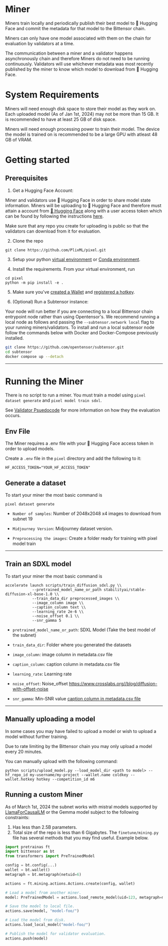 # Miner

Miners train locally and periodically publish their best model to 🤗 Hugging Face and commit the metadata for that model to the Bittensor chain.

Miners can only have one model associated with them on the chain for evaluation by validators at a time.

The communication between a miner and a validator happens asynchronously chain and therefore Miners do not need to be running continuously. Validators will use whichever metadata was most recently published by the miner to know which model to download from 🤗 Hugging Face.

# System Requirements

Miners will need enough disk space to store their model as they work on. Each uploaded model (As of Jan 1st, 2024) may not be more than 15 GB. It is recommended to have at least 25 GB of disk space.

Miners will need enough processing power to train their model. The device the model is trained on is recommended to be a large GPU with atleast 48 GB of VRAM.

# Getting started

## Prerequisites

1. Get a Hugging Face Account: 

Miner and validators use 🤗 Hugging Face in order to share model state information. Miners will be uploading to 🤗 Hugging Face and therefore must attain a account from [🤗 Hugging Face](https://huggingface.co/) along with a user access token which can be found by following the instructions [here](https://huggingface.co/docs/hub/security-tokens).

Make sure that any repo you create for uploading is public so that the validators can download from it for evaluation.

2. Clone the repo

```shell
git clone https://github.com/PlixML/pixel.git
```

3. Setup your python [virtual environment](https://docs.python.org/3/library/venv.html) or [Conda environment](https://conda.io/projects/conda/en/latest/user-guide/tasks/manage-environments.html#creating-an-environment-with-commands).

4. Install the requirements. From your virtual environment, run
```shell
cd pixel
python -m pip install -e .
```

5. Make sure you've [created a Wallet](https://docs.bittensor.com/getting-started/wallets) and [registered a hotkey](https://docs.bittensor.com/subnets/register-and-participate).

6. (Optional) Run a Subtensor instance:

Your node will run better if you are connecting to a local Bittensor chain entrypoint node rather than using Opentensor's. 
We recommend running a local node as follows and passing the ```--subtensor.network local``` flag to your running miners/validators. 
To install and run a local subtensor node follow the commands below with Docker and Docker-Compose previously installed.
```bash
git clone https://github.com/opentensor/subtensor.git
cd subtensor
docker compose up --detach
```
---

# Running the Miner

There is no script to run a miner. You must train a model using `pixel dataset generate` and `pixel model train sdxl`.

See [Validator Psuedocode](docs/validator.md#validator) for more information on how they the evaluation occurs.

## Env File

The Miner requires a .env file with your 🤗 Hugging Face access token in order to upload models.

Create a `.env` file in the `pixel` directory and add the following to it:
```shell
HF_ACCESS_TOKEN="YOUR_HF_ACCESS_TOKEN"
```

## Generate a dataset

To start your miner the most basic command is

```shell
pixel dataset generate
```

- `Number of samples`: Number of 2048x2048 x4 images to download from subnet 19

- `Midjourney Version`: Midjourney dataset version.

- `Preprocessing the images`: Create a folder ready for training with pixel model train

---
## Train an SDXL model

To start your miner the most basic command is

```shell
accelerate launch scripts/train_diffusion_sdxl.py \\
            --pretrained_model_name_or_path stabilityai/stable-diffusion-xl-base-1.0 \\
            --train_data_dir preprocessed_images \\
            --image_column image \\
            --caption_column text \\
            --learning_rate 2e-6 \\
            --noise_offset 0.1 \\
            --snr_gamma 5

```

- `pretrained_model_name_or_path`: SDXL Model (Take the best model of the subnet)

- `train_data_dir`: Folder where you generated the datasets

- `image_column`: image column in metadata.csv file

- `caption_column`: caption column in metadata.csv file

- `learning_rate`: Learning rate

- `noise_offset`: Noise_offset https://www.crosslabs.org//blog/diffusion-with-offset-noise

- `snr_gamma`: Min-SNR value [caption column in metadata.csv file](https://huggingface.co/papers/2303.09556)

---

## Manually uploading a model

In some cases you may have failed to upload a model or wish to upload a model without further training.

Due to rate limiting by the Bittensor chain you may only upload a model every 20 minutes.

You can manually upload with the following command:
```shell
python scripts/upload_model.py --load_model_dir <path to model> --hf_repo_id my-username/my-project --wallet.name coldkey --wallet.hotkey hotkey --competition_id m6
```

## Running a custom Miner

As of March 1st, 2024 the subnet works with mistral models supported by [LlamaForCausalLM](https://huggingface.co/docs/transformers/v4.37.2/en/model_doc/llama2#transformers.LlamaForCausalLM) or the Gemma model subject to the following constraints:
1. Has less than 2.5B parameters.
2. Total size of the repo is less than 6 Gigabytes.
The `finetune/mining.py` file has several methods that you may find useful. Example below.

```python
import pretrainas ft
import bittensor as bt
from transformers import PreTrainedModel

config = bt.config(...)
wallet = bt.wallet()
metagraph = bt.metagraph(netuid=6)

actions = ft.mining.actions.Actions.create(config, wallet)

# Load a model from another miner.
model: PreTrainedModel = actions.load_remote_model(uid=123, metagraph=metagraph, download_dir="mydir")

# Save the model to local file.
actions.save(model, "model-foo/")

# Load the model from disk.
actions.load_local_model("model-foo/")

# Publish the model for validator evaluation.
actions.push(model)
```
